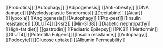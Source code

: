 [[Probiotics]]
[[Autophagy]]
[[Adipogenesis]]
[[Anti-obesity]]
[[DNA damage]]
[[Myelodysplastic Syndromes]]
[[Decitabine]]
[[Aicar]]
[[Hypoxia]]
[[Angiogenesis]]
[[Autophagy]]
[[Ptp-pest]]
[[Insulin resistance]]
[[GLUT4]]
[[Ksr2]]
[[Mir-3138]]
[[Diabetic nephropathy]]
[[High-fat diet]]
[[gastrodin]]
[[Pediatric Epilepsy]]
[[PKB]]
[[Metformin]]
[[GLUT4]]
[[Potentilla Fulgens]]
[[Insulin resistance]]
[[Autophagy]]
[[Podocyte]]
[[Glucose uptake]]
[[Albumin Permeability]]
